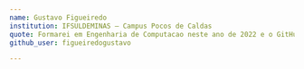 ```yaml
---
name: Gustavo Figueiredo
institution: IFSULDEMINAS – Campus Pocos de Caldas
quote: Formarei em Engenharia de Computacao neste ano de 2022 e o GitHub esta do meu lado a todo momento.
github_user: figueiredogustavo

---
```

